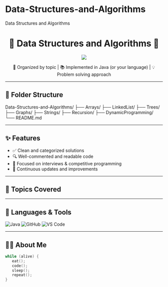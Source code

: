 # Data-Structures-and-Algorithms
Data Structures and Algorithms

<h1 align="center">
  🚀 Data Structures and Algorithms 🚀
</h1>

<p align="center">
  <img src="https://readme-typing-svg.herokuapp.com?color=00FFAA&center=true&width=500&lines=Mastering+DSA+with+🔥+Passion;Solving+real-world+coding+problems;Preparing+for+placements+and+interviews" />
</p>

<p align="center">
  🧠 Organized by topic | 📚 Implemented in Java (or your language) | 💡 Problem solving approach
</p>

---

## 📂 Folder Structure

Data-Structures-and-Algorithms/
├── Arrays/
├── LinkedList/
├── Trees/
├── Graphs/
├── Strings/
├── Recursion/
├── DynamicProgramming/
└── README.md

---

## ✨ Features

- ✅ Clean and categorized solutions
- 🔍 Well-commented and readable code
- 📌 Focused on interviews & competitive programming
- 💬 Continuous updates and improvements

---

## 🧠 Topics Covered

<!-- | Category            | Problems |
|---------------------|----------|
| ✅ Arrays           | ✔️ Done   |
| ✅ Linked List      | ✔️ Done   |
| ✅ Trees            | ✔️ Done   |
| ✅ Graphs           | 🚧 In Progress |
| ✅ Recursion        | ✔️ Done   |
| ✅ Dynamic Programming | 🚧 Coming Soon |
| ✅ Strings          | ✔️ Done   | -->

---

## 🔧 Languages & Tools

![Java](https://img.shields.io/badge/Java-ED8B00?style=for-the-badge&logo=java&logoColor=white)
![GitHub](https://img.shields.io/badge/GitHub-100000?style=for-the-badge&logo=github&logoColor=white)
![VS Code](https://img.shields.io/badge/VS%20Code-0078D4?style=for-the-badge&logo=visual-studio-code&logoColor=white)

---

## 🧑‍💻 About Me

```c
while (alive) {
   eat();
   code();
   sleep();
   repeat();
}

